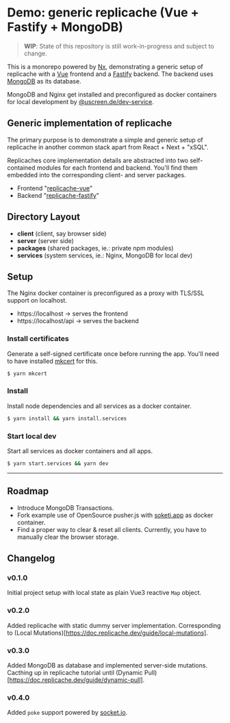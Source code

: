 # Demo: generic replicache (Vue + Fastify + MongoDB)

> __WIP__: State of this repository is still work-in-progress and subject to change. 

This is a monorepo powered by [Nx](https://nx.dev), demonstrating a generic setup of replicache with a [Vue](https://vuejs.org) frontend and a [Fastify](https://www.fastify.io) backend. The backend uses [MongoDB](https://www.mongodb.com) as its database. 

MongoDB and Nginx get installed and preconfigured as docker containers for local development by [@uscreen.de/dev-service](https://www.npmjs.com/package/@uscreen.de/dev-service).

## Generic implementation of replicache

The primary purpose is to demonstrate a simple and generic setup of replicache in another common stack apart from React + Next + "xSQL".

Replicaches core implementation details are abstracted into two self-contained modules for each frontend and backend. You'll find them embedded into the corresponding client- and server packages.

* Frontend "[replicache-vue](./blob/main/client/todo/src/states/_replicache-vue.js)"
* Backend "[replicache-fastify](./blob/main/server/todo/app/plugins/replicache.js)"

## Directory Layout

- **client** (client, say browser side)
- **server** (server side)
- **packages** (shared packages, ie.: private npm modules)
- **services** (system services, ie.: Nginx, MongoDB for local dev)

## Setup

The Nginx docker container is preconfigured as a proxy with TLS/SSL support on localhost.

- https://localhost -> serves the frontend
- https://localhost/api -> serves the backend

### Install certificates

Generate a self-signed certificate once before running the app. You'll need to have installed [mkcert](https://mkcert.dev/) for this.

```bash
$ yarn mkcert
```

### Install 

Install node dependencies and all services as a docker container.

```bash
$ yarn install && yarn install.services
```

### Start local dev

Start all services as docker containers and all apps.

```bash
$ yarn start.services && yarn dev
```

---

## Roadmap

- Introduce MongoDB Transactions.
- Fork example use of OpenSource pusher.js with [soketi.app](https://docs.soketi.app/) as docker container.
- Find a proper way to clear & reset all clients. Currently, you have to manually clear the browser storage.

## Changelog

### v0.1.0

Initial project setup with local state as plain Vue3 reactive `Map` object.

### v0.2.0

Added replicache with static dummy server implementation. Corresponding to (Local Mutations)[https://doc.replicache.dev/guide/local-mutations].

### v0.3.0

Added MongoDB as database and implemented server-side mutations. Cacthing up in replicache tutorial until (Dynamic Pull)[https://doc.replicache.dev/guide/dynamic-pull].

### v0.4.0

Added `poke` support powered by [socket.io](https://socket.io/).